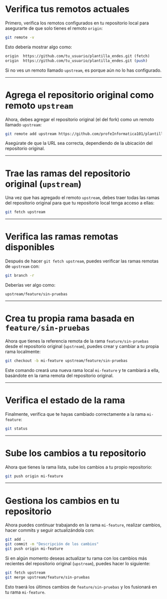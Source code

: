 # Verifica tus remotos actuales
Primero, verifica los remotos configurados en tu repositorio local para asegurarte de que solo tienes el remoto `origin`:

```bash
git remote -v
```

Esto debería mostrar algo como:

```perl
origin  https://github.com/tu_usuario/plantilla_endes.git (fetch)
origin  https://github.com/tu_usuario/plantilla_endes.git (push)
```

Si no ves un remoto llamado `upstream`, es porque aún no lo has configurado.

---

# Agrega el repositorio original como remoto `upstream`

Ahora, debes agregar el repositorio original (el del fork) como un remoto llamado `upstream`:

```bash
git remote add upstream https://github.com/profeInformatica101/plantilla_endes.git
```

Asegúrate de que la URL sea correcta, dependiendo de la ubicación del repositorio original.

---

# Trae las ramas del repositorio original (`upstream`)

Una vez que has agregado el remoto `upstream`, debes traer todas las ramas del repositorio original para que tu repositorio local tenga acceso a ellas:

```bash
git fetch upstream
```

---

# Verifica las ramas remotas disponibles

Después de hacer `git fetch upstream`, puedes verificar las ramas remotas de `upstream` con:

```bash
git branch -r
```

Deberías ver algo como:

```arduino
upstream/feature/sin-pruebas
```

---

# Crea tu propia rama basada en `feature/sin-pruebas`

Ahora que tienes la referencia remota de la rama `feature/sin-pruebas` desde el repositorio original (`upstream`), puedes crear y cambiar a tu propia rama localmente:

```bash
git checkout -b mi-feature upstream/feature/sin-pruebas
```

Este comando creará una nueva rama local `mi-feature` y te cambiará a ella, basándote en la rama remota del repositorio original.

---

# Verifica el estado de la rama

Finalmente, verifica que te hayas cambiado correctamente a la rama `mi-feature`:

```bash
git status
```

---

# Sube los cambios a tu repositorio

Ahora que tienes la rama lista, sube los cambios a tu propio repositorio:

```bash
git push origin mi-feature
```

---

# Gestiona los cambios en tu repositorio

Ahora puedes continuar trabajando en la rama `mi-feature`, realizar cambios, hacer commits y seguir actualizándola con:

```bash
git add .
git commit -m "Descripción de los cambios"
git push origin mi-feature
```

Si en algún momento deseas actualizar tu rama con los cambios más recientes del repositorio original (`upstream`), puedes hacer lo siguiente:

```bash
git fetch upstream
git merge upstream/feature/sin-pruebas
```

Esto traerá los últimos cambios de `feature/sin-pruebas` y los fusionará en tu rama `mi-feature`.
